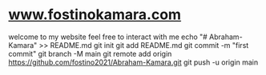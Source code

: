 # www.fostinokamara.com
welcome to my website feel free to interact with me
echo "# Abraham-Kamara" >> README.md
git init
git add README.md
git commit -m "first commit"
git branch -M main
git remote add origin https://github.com/fostino2021/Abraham-Kamara.git
git push -u origin main
